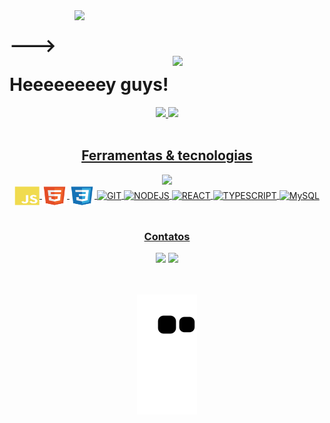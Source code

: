 
<img style="margin-bottom: 40px ;" align="right" width="400" src="https://media.giphy.com/media/8l0jD8xJYFk3HD3bMW/giphy.gif">

# ---> Heeeeeeeey guys! <img src="https://media.giphy.com/media/f9jQLaKJJl6dL0AmmZ/giphy.gif" width="25" img style="margin-bottom: 40px;">
<div align="center">
  <a href="https://github.com/Ronald0Freire">
  <img height="180em" src="https://github-readme-stats.vercel.app/api?username=Ronald0Freire&show_icons=true&theme=dracula&include_all_commits=true&count_private=true"/>
  <img height="180em" src="https://github-readme-stats.vercel.app/api/top-langs/?username=Ronald0Freire&layout=compact&langs_count=7&theme=dracula"/>
</div>
  

<div  align="center"> 
  <div style="display: inline_block"><br>
    <h2>Ferramentas & tecnologias</h2> <img src="https://media.giphy.com/media/fvT2uzkzsSWmmkvl5g/giphy.gif" width="35"></br>
    
  <img align="center" alt="JS" height="30" width="40" src="https://raw.githubusercontent.com/devicons/devicon/master/icons/javascript/javascript-plain.svg">
  <img align="center" alt="HTML" height="30" width="40" src="https://raw.githubusercontent.com/devicons/devicon/master/icons/html5/html5-original.svg">
  <img align="center" alt="CSS" height="30" width="40" src="https://raw.githubusercontent.com/devicons/devicon/master/icons/css3/css3-original.svg">
  <img align="center" alt="GIT" height="30" width="40" src="https://icongr.am/devicon/git-original.svg?size=102&color=currentColor">
  <img align="center" alt="NODEJS" height="30" width="40" src="https://icongr.am/devicon/nodejs-original.svg?size=102&color=currentColor">
  <img align="center" alt="REACT" height="30" width="40" src="https://icongr.am/devicon/react-original.svg?size=102&color=currentColor">
  <img align="center" alt="TYPESCRIPT" height="30" width="40" src="https://icongr.am/devicon/typescript-original.svg?size=102&color=currentColor">
  <img align="center" alt="MySQL" height="30" width="40" src="https://icongr.am/devicon/mysql-original-wordmark.svg?size=102&color=currentColor">
</div>
 <br>
  <div align="center">
  <h3>Contatos</h3>
  <a href="https://www.linkedin.com/in/ronaldo-freire/" target="_blank"><img src="https://img.shields.io/badge/-LinkedIn-%230077B5?style=for-the-badge&logo=linkedin&logoColor=white" target="_blank"></a> 
<a href = "ronaldofreire.contato@gmail.com"><img src="https://img.shields.io/badge/Gmail-D14836?style=for-the-badge&logo=gmail&logoColor=white" target="_blank"></a>
</div>
  <br>
  <br>
  <div align="center">

  ![Snake animation](https://github.com/Ronald0Freire/Ronald0Freire/blob/output/github-contribution-grid-snake.svg)

</div>
 
